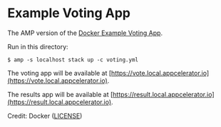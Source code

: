 Example Voting App
==================

The AMP version of the [Docker Example Voting App](https://github.com/docker/example-voting-app).

Run in this directory:

    $ amp -s localhost stack up -c voting.yml

The voting app will be available at [https://vote.local.appcelerator.io](https://vote.local.appcelerator.io).

The results app will be available at [https://result.local.appcelerator.io](https://result.local.appcelerator.io).

Credit: Docker ([LICENSE](https://github.com/docker/example-voting-app/blob/master/LICENSE))
